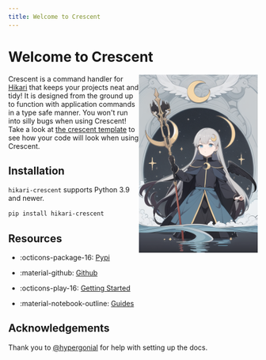 ```yaml
---
title: Welcome to Crescent
---
```


# Welcome to Crescent
<a href="https://github.com/hikari-crescent/crescent-chan">
  <img src="https://raw.githubusercontent.com/hikari-crescent/crescent-chan/main/1x.png" align=right width="240">
</a>

Crescent is a command handler for [Hikari](https://github.com/hikari-py/hikari) that keeps
your projects neat and tidy! It is designed from the ground up to function with application
commands in a type safe manner. You won't run into silly bugs when using Crescent!
<br>
Take a look at [the crescent template](https://github.com/magpie-dev/crescent-template)
to see how your code will look when using Crescent.

## Installation

`hikari-crescent` supports Python 3.9 and newer.

```sh
pip install hikari-crescent
```

## Resources

<div class="grid cards" markdown>

  - :octicons-package-16: [Pypi](https://pypi.org/project/hikari-crescent/)<br>

  - :material-github: [Github](https://github.com/hikari-crescent/hikari-crescent)<br>

  - :octicons-play-16: [Getting Started](getting_started)<br>

  - :material-notebook-outline: [Guides](guides)<br>

</div>

## Acknowledgements

Thank you to [@hypergonial](https://github.com/Hypergonial) for help with setting up the docs.

